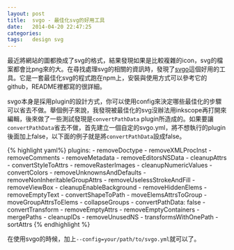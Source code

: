 ```yaml
---
layout: post
title:  svgo - 最佳化svg的好用工具
date:   2014-04-20 22:47:25
categories:
tags:   design svg
---
```


最近將網站的圖都換成了svg的格式，結果發現如果是比較複雜的icon，svg的檔案都會比png來的大。在尋找處理svg的相關的資訊時，發現了[svgo][svgo]這個好用的工具。它是一套最佳化svg的程式跑在npm上，安裝與使用方式可以參考它的github，README裡都寫的很詳細。

svgo本身是採用plugin的設計方式，你可以使用config來決定哪些最佳化的步驟可以省去不做。舉個例子來說，我發現被最佳化的svg沒辦法用inkscope再打開來編輯，後來做了一些測試發現是`convertPathData` plugin所造成的。如果要讓`convertPathData`省去不做，首先建立一個自定的svgo.yml，將不想執行的plugin後面加上false，以下面的例子就是將`convertPathData`設成false。

{% highlight yaml%}
    plugins:
      - removeDoctype
      - removeXMLProcInst
      - removeComments
      - removeMetadata
      - removeEditorsNSData
      - cleanupAttrs
      - convertStyleToAttrs
      - removeRasterImages
      - cleanupNumericValues
      - convertColors
      - removeUnknownsAndDefaults
      - removeNonInheritableGroupAttrs
      - removeUselessStrokeAndFill
      - removeViewBox
      - cleanupEnableBackground
      - removeHiddenElems
      - removeEmptyText
      - convertShapeToPath
      - moveElemsAttrsToGroup
      - moveGroupAttrsToElems
      - collapseGroups
      - convertPathData: false
      - convertTransform
      - removeEmptyAttrs
      - removeEmptyContainers
      - mergePaths
      - cleanupIDs
      - removeUnusedNS
      - transformsWithOnePath
      - sortAttrs
{% endhighlight %}

在使用svgo的時候，加上`--config=your/path/to/svgo.yml`就可以了。

[svgo]: https://github.com/svg/svgo
